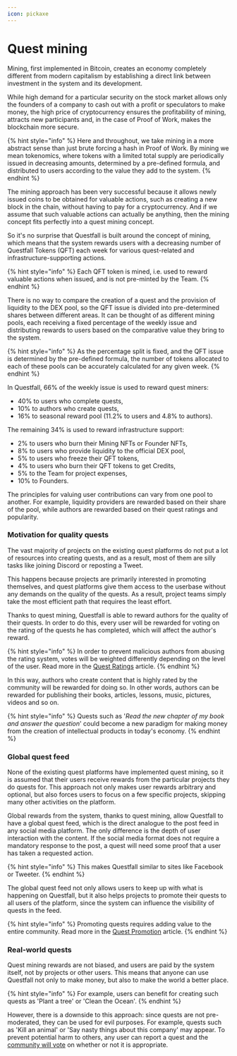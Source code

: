 ```yaml
---
icon: pickaxe
---
```


# Quest mining

Mining, first implemented in Bitcoin, creates an economy completely different from modern capitalism by establishing a direct link between investment in the system and its development.

While high demand for a particular security on the stock market allows only the founders of a company to cash out with a profit or speculators to make money, the high price of cryptocurrency ensures the profitability of mining, attracts new participants and, in the case of Proof of Work, makes the blockchain more secure.

{% hint style="info" %}
Here and throughout, we take mining in a more abstract sense than just brute forcing a hash in Proof of Work. By mining we mean tokenomics, where tokens with a limited total supply are periodically issued in decreasing amounts, determined by a pre-defined formula, and distributed to users according to the value they add to the system.
{% endhint %}

The mining approach has been very successful because it allows newly issued coins to be obtained for valuable actions, such as creating a new block in the chain, without having to pay for a cryptocurrency. And if we assume that such valuable actions can actually be anything, then the mining concept fits perfectly into a quest mining concept.&#x20;

So it's no surprise that Questfall is built around the concept of mining, which means that the system rewards users with a decreasing number of Questfall Tokens (QFT) each week for various quest-related and infrastructure-supporting actions.

{% hint style="info" %}
Each QFT token is mined, i.e. used to reward valuable actions when issued, and is not pre-minted by the Team.
{% endhint %}

There is no way to compare the creation of a quest and the provision of liquidity to the DEX pool, so the QFT issue is divided into pre-determined shares between different areas. It can be thought of as different mining pools, each receiving a fixed percentage of the weekly issue and distributing rewards to users based on the comparative value they bring to the system.

{% hint style="info" %}
As the percentage split is fixed, and the QFT issue is determined by the pre-defined formula, the number of tokens allocated to each of these pools can be accurately calculated for any given week.
{% endhint %}

In Questfall, 66% of the weekly issue is used to reward quest miners:

* 40% to users who complete quests,
* 10% to authors who create quests,
* 16% to seasonal reward pool (11.2% to users and 4.8% to authors).

The remaining 34% is used to reward infrastructure support:

* 2% to users who burn their Mining NFTs or Founder NFTs,
* 8% to users who provide liquidity to the official DEX pool,
* 5% to users who freeze their QFT tokens,
* 4% to users who burn their QFT tokens to get Credits,
* 5% to the Team for project expenses,
* 10% to Founders.

The principles for valuing user contributions can vary from one pool to another. For example, liquidity providers are rewarded based on their share of the pool, while authors are rewarded based on their quest ratings and popularity.

### Motivation for quality quests

The vast majority of projects on the existing quest platforms do not put a lot of resources into creating quests, and as a result, most of them are silly tasks like joining Discord or reposting a Tweet.&#x20;

This happens because projects are primarily interested in promoting themselves, and quest platforms give them access to the userbase without any demands on the quality of the quests. As a result, project teams simply take the most efficient path that requires the least effort.

Thanks to quest mining, Questfall is able to reward authors for the quality of their quests. In order to do this, every user will be rewarded for voting on the rating of the quests he has completed, which will affect the author's reward.

{% hint style="info" %}
In order to prevent malicious authors from abusing the rating system, votes will be weighted differently depending on the level of the user. Read more in the [Quest Ratings](../quest-mining/quest-rating.md) article.
{% endhint %}

In this way, authors who create content that is highly rated by the community will be rewarded for doing so. In other words, authors can be rewarded for publishing their books, articles, lessons, music, pictures, videos and so on.&#x20;

{% hint style="info" %}
Quests such as '_Read the new chapter of my book and answer the question_' could become a new paradigm for making money from the creation of intellectual products in today's economy.
{% endhint %}

### Global quest feed

None of the existing quest platforms have implemented quest mining, so it is assumed that their users receive rewards from the particular projects they do quests for. This approach not only makes user rewards arbitrary and optional, but also forces users to focus on a few specific projects, skipping many other activities on the platform.

Global rewards from the system, thanks to quest mining, allow Questfall to have a global quest feed, which is the direct analogue to the post feed in any social media platform. The only difference is the depth of user interaction with the content. If the social media format does not require a mandatory response to the post, a quest will need some proof that a user has taken a requested action.

{% hint style="info" %}
This makes Questfall similar to sites like Facebook or Tweeter.
{% endhint %}

The global quest feed not only allows users to keep up with what is happening on Questfall, but it also helps projects to promote their quests to all users of the platform, since the system can influence the visibility of quests in the feed.&#x20;

{% hint style="info" %}
Promoting quests requires adding value to the entire community. Read more in the [Quest Promotion](../quest-mining/quest-promotion.md) article.
{% endhint %}

### Real-world quests

Quest mining rewards are not biased, and users are paid by the system itself, not by projects or other users. This means that anyone can use Questfall not only to make money, but also to make the world a better place.

{% hint style="info" %}
For example, users can benefit for creating such quests as 'Plant a tree' or 'Clean the Ocean'.
{% endhint %}

However, there is a downside to this approach: since quests are not pre-moderated, they can be used for evil purposes. For example, quests such as 'Kill an animal' or 'Say nasty things about this company' may appear. To prevent potential harm to others, any user can report a quest and the [community will vote](../quest-mining/community-moderation.md) on whether or not it is appropriate.

